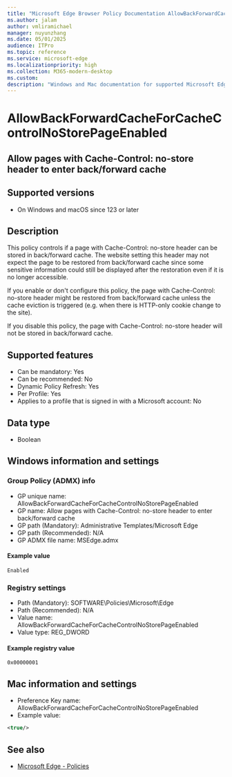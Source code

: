 ```yaml
---
title: "Microsoft Edge Browser Policy Documentation AllowBackForwardCacheForCacheControlNoStorePageEnabled"
ms.author: jalam
author: vmliramichael
manager: nuyunzhang
ms.date: 05/01/2025
audience: ITPro
ms.topic: reference
ms.service: microsoft-edge
ms.localizationpriority: high
ms.collection: M365-modern-desktop
ms.custom:
description: "Windows and Mac documentation for supported Microsoft Edge Browser policy: Allow pages with Cache-Control: no-store header to enter back/forward cache"
---
```


<!--THIS FILE IS AUTOMATICALLY GENERATED. MANUAL CHANGES WILL BE OVERWRITTEN.-->
<!--Please contact the Microsoft Edge Manageability team with any questions.-->

# AllowBackForwardCacheForCacheControlNoStorePageEnabled

## Allow pages with Cache-Control: no-store header to enter back/forward cache


## Supported versions

- On Windows and macOS since 123 or later

## Description

This policy controls if a page with Cache-Control: no-store header can be stored in back/forward cache. The website setting this header may not expect the page to be restored from back/forward cache since some sensitive information could still be displayed after the restoration even if it is no longer accessible.

If you enable or don't configure this policy, the page with Cache-Control: no-store header might be restored from back/forward cache unless the cache eviction is triggered (e.g. when there is HTTP-only cookie change to the site).

If you disable this policy, the page with Cache-Control: no-store header will not be stored in back/forward cache.

## Supported features

- Can be mandatory: Yes
- Can be recommended: No
- Dynamic Policy Refresh: Yes
- Per Profile: Yes
- Applies to a profile that is signed in with a Microsoft account: No

## Data type

- Boolean

## Windows information and settings

### Group Policy (ADMX) info

- GP unique name: AllowBackForwardCacheForCacheControlNoStorePageEnabled
- GP name: Allow pages with Cache-Control: no-store header to enter back/forward cache
- GP path (Mandatory): Administrative Templates/Microsoft Edge
- GP path (Recommended): N/A
- GP ADMX file name: MSEdge.admx

#### Example value

```
Enabled
```

### Registry settings

- Path (Mandatory): SOFTWARE\Policies\Microsoft\Edge
- Path (Recommended): N/A
- Value name: AllowBackForwardCacheForCacheControlNoStorePageEnabled
- Value type: REG_DWORD

#### Example registry value

```
0x00000001
```


## Mac information and settings

- Preference Key name: AllowBackForwardCacheForCacheControlNoStorePageEnabled
- Example value:

```xml
<true/>
```

## See also
- [Microsoft Edge - Policies](../microsoft-edge-policies.md)
